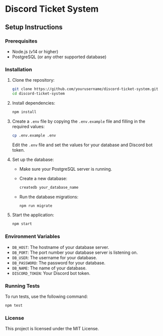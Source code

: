 # Discord Ticket System

## Setup Instructions

### Prerequisites

- Node.js (v14 or higher)
- PostgreSQL (or any other supported database)

### Installation

1. Clone the repository:

    ```sh
    git clone https://github.com/yourusername/discord-ticket-system.git
    cd discord-ticket-system
    ```

2. Install dependencies:

    ```sh
    npm install
    ```

3. Create a `.env` file by copying the `.env.example` file and filling in the required values:

    ```sh
    cp .env.example .env
    ```

    Edit the `.env` file and set the values for your database and Discord bot token.

4. Set up the database:

    - Make sure your PostgreSQL server is running.
    - Create a new database:

        ```sh
        createdb your_database_name
        ```

    - Run the database migrations:

        ```sh
        npm run migrate
        ```

5. Start the application:

    ```sh
    npm start
    ```

### Environment Variables

- `DB_HOST`: The hostname of your database server.
- `DB_PORT`: The port number your database server is listening on.
- `DB_USER`: The username for your database.
- `DB_PASSWORD`: The password for your database.
- `DB_NAME`: The name of your database.
- `DISCORD_TOKEN`: Your Discord bot token.

### Running Tests

To run tests, use the following command:

```sh
npm test
```

### License

This project is licensed under the MIT License.